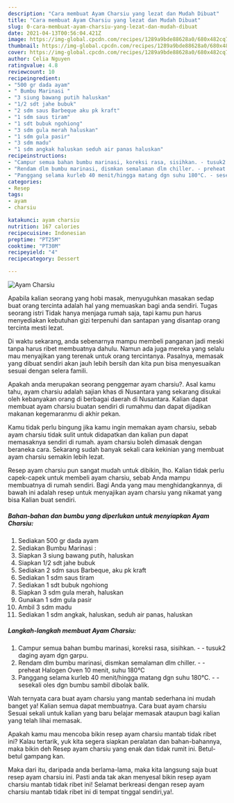 ```yaml
---
description: "Cara membuat Ayam Charsiu yang lezat dan Mudah Dibuat"
title: "Cara membuat Ayam Charsiu yang lezat dan Mudah Dibuat"
slug: 0-cara-membuat-ayam-charsiu-yang-lezat-dan-mudah-dibuat
date: 2021-04-13T00:56:04.421Z
image: https://img-global.cpcdn.com/recipes/1289a9bde88628a0/680x482cq70/ayam-charsiu-foto-resep-utama.jpg
thumbnail: https://img-global.cpcdn.com/recipes/1289a9bde88628a0/680x482cq70/ayam-charsiu-foto-resep-utama.jpg
cover: https://img-global.cpcdn.com/recipes/1289a9bde88628a0/680x482cq70/ayam-charsiu-foto-resep-utama.jpg
author: Celia Nguyen
ratingvalue: 4.8
reviewcount: 10
recipeingredient:
- "500 gr dada ayam"
- " Bumbu Marinasi "
- "3 siung bawang putih haluskan"
- "1/2 sdt jahe bubuk"
- "2 sdm saus Barbeque aku pk kraft"
- "1 sdm saus tiram"
- "1 sdt bubuk ngohiong"
- "3 sdm gula merah haluskan"
- "1 sdm gula pasir"
- "3 sdm madu"
- "1 sdm angkak haluskan seduh air panas haluskan"
recipeinstructions:
- "Campur semua bahan bumbu marinasi, koreksi rasa, sisihkan. - tusuk2 daging ayam dgn garpu."
- "Rendam dlm bumbu marinasi, dismkan semalaman dlm chiller. - preheat Halogen Oven 10 menit, suhu 180°C"
- "Panggang selama kurleb 40 menit/hingga matang dgn suhu 180°C. - sesekali oles dgn bumbu sambil dibolak balik."
categories:
- Resep
tags:
- ayam
- charsiu

katakunci: ayam charsiu 
nutrition: 167 calories
recipecuisine: Indonesian
preptime: "PT25M"
cooktime: "PT30M"
recipeyield: "4"
recipecategory: Dessert

---
```



![Ayam Charsiu](https://img-global.cpcdn.com/recipes/1289a9bde88628a0/680x482cq70/ayam-charsiu-foto-resep-utama.jpg)

Apabila kalian seorang yang hobi masak, menyuguhkan masakan sedap buat orang tercinta adalah hal yang memuaskan bagi anda sendiri. Tugas seorang istri Tidak hanya menjaga rumah saja, tapi kamu pun harus menyediakan kebutuhan gizi terpenuhi dan santapan yang disantap orang tercinta mesti lezat.

Di waktu  sekarang, anda sebenarnya mampu membeli panganan jadi meski tanpa harus ribet membuatnya dahulu. Namun ada juga mereka yang selalu mau menyajikan yang terenak untuk orang tercintanya. Pasalnya, memasak yang dibuat sendiri akan jauh lebih bersih dan kita pun bisa menyesuaikan sesuai dengan selera famili. 



Apakah anda merupakan seorang penggemar ayam charsiu?. Asal kamu tahu, ayam charsiu adalah sajian khas di Nusantara yang sekarang disukai oleh kebanyakan orang di berbagai daerah di Nusantara. Kalian dapat membuat ayam charsiu buatan sendiri di rumahmu dan dapat dijadikan makanan kegemaranmu di akhir pekan.

Kamu tidak perlu bingung jika kamu ingin memakan ayam charsiu, sebab ayam charsiu tidak sulit untuk didapatkan dan kalian pun dapat memasaknya sendiri di rumah. ayam charsiu boleh dimasak dengan beraneka cara. Sekarang sudah banyak sekali cara kekinian yang membuat ayam charsiu semakin lebih lezat.

Resep ayam charsiu pun sangat mudah untuk dibikin, lho. Kalian tidak perlu capek-capek untuk membeli ayam charsiu, sebab Anda mampu membuatnya di rumah sendiri. Bagi Anda yang mau menghidangkannya, di bawah ini adalah resep untuk menyajikan ayam charsiu yang nikamat yang bisa Kalian buat sendiri.

<!--inarticleads1-->

##### Bahan-bahan dan bumbu yang diperlukan untuk menyiapkan Ayam Charsiu:

1. Sediakan 500 gr dada ayam
1. Sediakan  Bumbu Marinasi :
1. Siapkan 3 siung bawang putih, haluskan
1. Siapkan 1/2 sdt jahe bubuk
1. Sediakan 2 sdm saus Barbeque, aku pk kraft
1. Sediakan 1 sdm saus tiram
1. Sediakan 1 sdt bubuk ngohiong
1. Siapkan 3 sdm gula merah, haluskan
1. Gunakan 1 sdm gula pasir
1. Ambil 3 sdm madu
1. Sediakan 1 sdm angkak, haluskan, seduh air panas, haluskan




<!--inarticleads2-->

##### Langkah-langkah membuat Ayam Charsiu:

1. Campur semua bahan bumbu marinasi, koreksi rasa, sisihkan. - - tusuk2 daging ayam dgn garpu.
1. Rendam dlm bumbu marinasi, dismkan semalaman dlm chiller. - - preheat Halogen Oven 10 menit, suhu 180°C
1. Panggang selama kurleb 40 menit/hingga matang dgn suhu 180°C. - - sesekali oles dgn bumbu sambil dibolak balik.




Wah ternyata cara buat ayam charsiu yang mantab sederhana ini mudah banget ya! Kalian semua dapat membuatnya. Cara buat ayam charsiu Sesuai sekali untuk kalian yang baru belajar memasak ataupun bagi kalian yang telah lihai memasak.

Apakah kamu mau mencoba bikin resep ayam charsiu mantab tidak ribet ini? Kalau tertarik, yuk kita segera siapkan peralatan dan bahan-bahannya, maka bikin deh Resep ayam charsiu yang enak dan tidak rumit ini. Betul-betul gampang kan. 

Maka dari itu, daripada anda berlama-lama, maka kita langsung saja buat resep ayam charsiu ini. Pasti anda tak akan menyesal bikin resep ayam charsiu mantab tidak ribet ini! Selamat berkreasi dengan resep ayam charsiu mantab tidak ribet ini di tempat tinggal sendiri,ya!.

